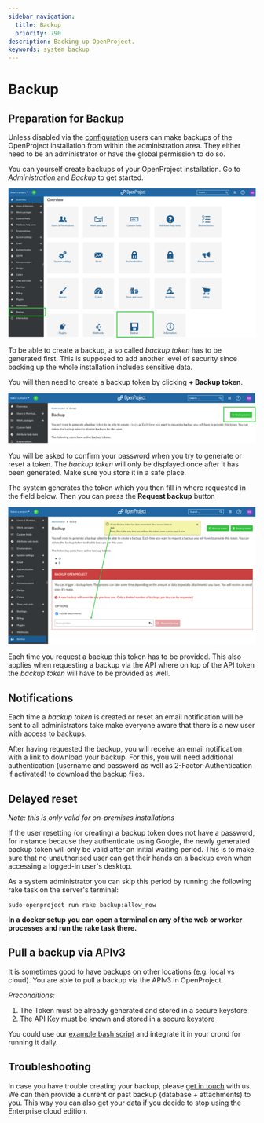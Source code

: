 ```yaml
---
sidebar_navigation:
  title: Backup
  priority: 790
description: Backing up OpenProject.
keywords: system backup
---
```

# Backup

## Preparation for Backup

Unless disabled via the [configuration](../../installation-and-operations/configuration/#backup-enabled) users can make backups of the OpenProject installation from within the administration area. They either need to be an administrator or have the global permission to do so.

You can yourself create backups of your OpenProject installation. Go to *Administration* and *Backup* to get started.

![administration-backup](administration-backup-2034314.png)

To be able to create a backup, a so called _backup token_ has to be generated first. This is supposed to add another level of security since backing up the whole installation includes sensitive data.

You will then need to create a backup token by clicking **+ Backup token**.

![create-backup-token](create-backup-token.png)

You will be asked to confirm your password when you try to generate or reset a token. The _backup token_ will only be displayed once after it has been generated. Make sure you store it in a safe place.

The system generates the token which you then fill in where requested in the field below. Then you can press the **Request backup** button

![backup-code](backup-code.png)

Each time you request a backup this token has to be provided. This also applies when requesting a backup via the API where on top of the API token the _backup token_ will have to be provided as well.



## Notifications

Each time a _backup token_ is created or reset an email notification will be sent to all administrators take make everyone aware that there is a new user with access to backups.

After having requested the backup, you will receive an email notification with a link to download your backup. For this, you will need additional authentication (username and password as well as 2-Factor-Authentication if activated) to download the backup files.

## Delayed reset

*Note: this is only valid for on-premises installations*

If the user resetting (or creating) a backup token does not have a password, for instance because they
authenticate using Google, the newly generated backup token will only be valid after an initial waiting period.
This is to make sure that no unauthorised user can get their hands on a backup even when accessing
a logged-in user's desktop.

As a system administrator you can skip this period by running the following rake task on the server's terminal:

```
sudo openproject run rake backup:allow_now
```

__In a docker setup you can open a terminal on any of the web or worker processes and run the rake task there.__

## Pull a backup via APIv3

It is sometimes good to have backups on other locations (e.g. local vs cloud). You are able to pull a backup via the APIv3 in OpenProject.

*Preconditions:*

1. The Token must be already generated and stored in a secure keystore
2. The API Key must be known and stored in a secure keystore

You could use our [example bash script](./script/backup-via-apiv3.sh) and integrate it in your crond for running it daily.

## Troubleshooting

In case you have trouble creating your backup, please [get in touch](mailto:support@openproject.com) with us. We can then provide a current or past backup (database + attachments) to you. This way you can also get your data if you decide to stop using the Enterprise cloud edition.
